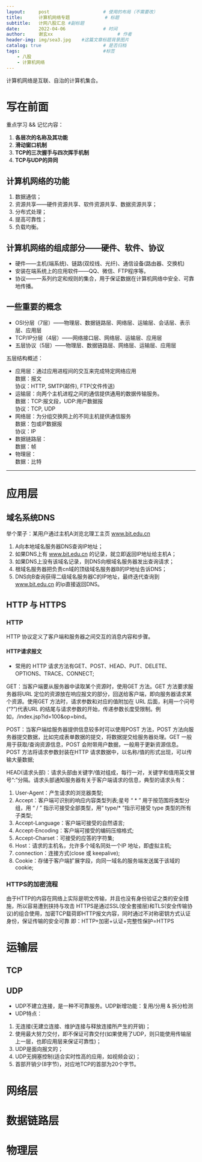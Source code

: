 ```yaml
---
layout:     post   				    # 使用的布局（不需要改）
title:      计算机网络专题				# 标题 
subtitle:   计网八股汇总 #副标题
date:       2022-04-06 				# 时间
author:     谢玄xx						# 作者
header-img: img/sea3.jpg 	#这篇文章标题背景图片
catalog: true 						# 是否归档
tags:								#标签
    - 八股
    - 计算机网络
---
```


计算机网络是互联、自治的计算机集合。

# 写在前面

重点学习 && 记忆内容：

1. **各层次的名称及其功能**
2. **滑动窗口机制**
3. **TCP的三次握手与四次挥手机制**
4. **TCP与UDP的异同**



## 计算机网络的功能

1. 数据通信；
2. 资源共享——硬件资源共享、软件资源共享、数据资源共享；
3. 分布式处理；
4. 提高可靠性；
5. 负载均衡。

## 计算机网络的组成部分——硬件、软件、协议

* 硬件——主机(端系统)、链路(双绞线、光纤)、通信设备(路由器、交换机)
* 安装在端系统上的应用软件——QQ、微信、FTP程序等。
* 协议——一系列约定和规则的集合，用于保证数据在计算机网络中安全、可靠地传播。

## 一些重要的概念

* OSI分层（7层）——物理层、数据链路层、网络层、运输层、会话层、表示层、应用层
* TCP/IP分层（4层）——网络接口层、网络层、运输层、应用层
* 五层协议（5层）——物理层、数据链路层、网络层、运输层、应用层

五层结构概述：

* 应用层：通过应用进程间的交互来完成特定网络应用  
数据：报文  
协议：HTTP, SMTP(邮件), FTP(文件传送)  
* 运输层：向两个主机进程之间的通信提供通用的数据传输服务。  
数据：TCP:报文段，UDP:用户数据报  
协议：TCP, UDP
* 网络层：为分组交换网上的不同主机提供通信服务  
数据：包或IP数据报  
协议：IP
* 数据链路层：  
数据：帧
* 物理层：  
数据：比特

----------------------------

# 应用层

## 域名系统DNS

举个栗子：某用户通过主机A浏览北理工主页 www.bit.edu.cn
1. A向本地域名服务器DNS查询IP地址；
2. 如果DNS上有 www.bit.edu.cn 的记录，就立即返回IP地址给主机A；
3. 如果DNS上没有该域名记录，则DNS向根域名服务器发出查询请求；
4. 根域名服务器把负责cn域的顶级域名服务器B的IP地址告诉DNS；
5. DNS向B查询获得二级域名服务器C的IP地址，最终迭代查询到 www.bit.edu.cn 的ip直接返回DNS。


## HTTP 与 HTTPS

### HTTP

HTTP 协议定义了客户端和服务器之间交互的消息内容和步骤。

#### HTTP请求报文

* 常用的 HTTP 请求方法有GET、POST、HEAD、PUT、DELETE、OPTIONS、TRACE、CONNECT;

GET：当客户端要从服务器中读取某个资源时，使用GET 方法。GET 方法要求服务器将URL 定位的资源放在响应报文的部分，回送给客户端，即向服务器请求某个资源。使用GET 方法时，请求参数和对应的值附加在 URL 后面，利用一个问号(“?”)代表URL 的结尾与请求参数的开始，传递参数长度受限制。例如，/index.jsp?id=100&op=bind。

POST：当客户端给服务器提供信息较多时可以使用POST 方法，POST 方法向服务器提交数据，比如完成表单数据的提交，将数据提交给服务器处理。GET 一般用于获取/查询资源信息，POST 会附带用户数据，一般用于更新资源信息。POST 方法将请求参数封装在HTTP 请求数据中，以名称/值的形式出现，可以传输大量数据;

HEAD(请求头部)：请求头部由关键字/值对组成，每行一对，关键字和值用英文冒号“:”分隔。请求头部通知服务器有关于客户端请求的信息，典型的请求头有：

1. User-Agent：产生请求的浏览器类型;
2. Accept：客户端可识别的响应内容类型列表;星号 “ * ” 用于按范围将类型分组，用 “ / ” 指示可接受全部类型，用“ type/* ”指示可接受 type 类型的所有子类型;
3. Accept-Language：客户端可接受的自然语言;
4. Accept-Encoding：客户端可接受的编码压缩格式;
5. Accept-Charset：可接受的应答的字符集;
6. Host：请求的主机名，允许多个域名同处一个IP 地址，即虚拟主机;
7. connection：连接方式(close 或 keepalive);
8. Cookie：存储于客户端扩展字段，向同一域名的服务端发送属于该域的cookie;


### HTTPS的加密流程

由于HTTP的内容在网络上实际是明文传输，并且也没有身份验证之类的安全措施，所以容易遭到挟持与攻击
HTTPS是通过SSL(安全套接层)和TLS(安全传输协议)的组合使用，加密TCP载荷即HTTP报文内容，同时通过不对称密钥方式认证身份，保证传输的安全可靠
即：HTTP+加密+认证+完整性保护=HTTPS

# 运输层

## TCP

## UDP

* UDP不建立连接，是一种不可靠服务。UDP新增功能：复用/分用 & 拆分检测
* UDP特点：
1. 无连接(无建立连接、维护连接与释放连接所产生的开销)；
2. 使用最大努力交付，即不保证可靠交付(如果使用了UDP，则只能使用传输层上一层，也即应用层来保证可靠性)；
3. UDP是面向报文的；
4. UDP无拥塞控制(适合实时性高的应用，如视频会议)；
5. 首部开销少(8字节)，对应地TCP的首部为20个字节。


# 网络层

# 数据链路层

# 物理层
